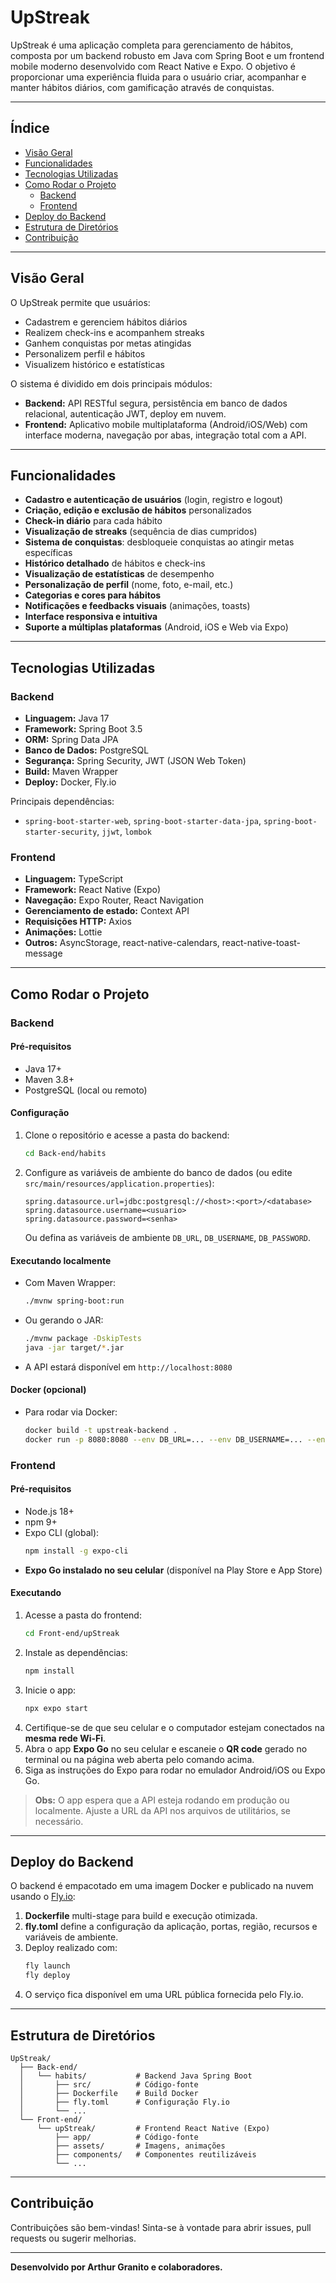 # UpStreak

UpStreak é uma aplicação completa para gerenciamento de hábitos, composta por um backend robusto em Java com Spring Boot e um frontend mobile moderno desenvolvido com React Native e Expo. O objetivo é proporcionar uma experiência fluida para o usuário criar, acompanhar e manter hábitos diários, com gamificação através de conquistas.

---

## Índice
- [Visão Geral](#visão-geral)
- [Funcionalidades](#funcionalidades)
- [Tecnologias Utilizadas](#tecnologias-utilizadas)
- [Como Rodar o Projeto](#como-rodar-o-projeto)
  - [Backend](#backend)
  - [Frontend](#frontend)
- [Deploy do Backend](#deploy-do-backend)
- [Estrutura de Diretórios](#estrutura-de-diretórios)
- [Contribuição](#contribuição)

---

## Visão Geral

O UpStreak permite que usuários:
- Cadastrem e gerenciem hábitos diários
- Realizem check-ins e acompanhem streaks
- Ganhem conquistas por metas atingidas
- Personalizem perfil e hábitos
- Visualizem histórico e estatísticas

O sistema é dividido em dois principais módulos:
- **Backend:** API RESTful segura, persistência em banco de dados relacional, autenticação JWT, deploy em nuvem.
- **Frontend:** Aplicativo mobile multiplataforma (Android/iOS/Web) com interface moderna, navegação por abas, integração total com a API.

---

## Funcionalidades

- **Cadastro e autenticação de usuários** (login, registro e logout)
- **Criação, edição e exclusão de hábitos** personalizados
- **Check-in diário** para cada hábito
- **Visualização de streaks** (sequência de dias cumpridos)
- **Sistema de conquistas**: desbloqueie conquistas ao atingir metas específicas
- **Histórico detalhado** de hábitos e check-ins
- **Visualização de estatísticas** de desempenho
- **Personalização de perfil** (nome, foto, e-mail, etc.)
- **Categorias e cores para hábitos**
- **Notificações e feedbacks visuais** (animações, toasts)
- **Interface responsiva e intuitiva**
- **Suporte a múltiplas plataformas** (Android, iOS e Web via Expo)

---

## Tecnologias Utilizadas

### Backend
- **Linguagem:** Java 17
- **Framework:** Spring Boot 3.5
- **ORM:** Spring Data JPA
- **Banco de Dados:** PostgreSQL
- **Segurança:** Spring Security, JWT (JSON Web Token)
- **Build:** Maven Wrapper
- **Deploy:** Docker, Fly.io

Principais dependências:
- `spring-boot-starter-web`, `spring-boot-starter-data-jpa`, `spring-boot-starter-security`, `jjwt`, `lombok`

### Frontend
- **Linguagem:** TypeScript
- **Framework:** React Native (Expo)
- **Navegação:** Expo Router, React Navigation
- **Gerenciamento de estado:** Context API
- **Requisições HTTP:** Axios
- **Animações:** Lottie
- **Outros:** AsyncStorage, react-native-calendars, react-native-toast-message

---

## Como Rodar o Projeto

### Backend

#### Pré-requisitos
- Java 17+
- Maven 3.8+
- PostgreSQL (local ou remoto)

#### Configuração
1. Clone o repositório e acesse a pasta do backend:
   ```bash
   cd Back-end/habits
   ```
2. Configure as variáveis de ambiente do banco de dados (ou edite `src/main/resources/application.properties`):
   ```properties
   spring.datasource.url=jdbc:postgresql://<host>:<port>/<database>
   spring.datasource.username=<usuario>
   spring.datasource.password=<senha>
   ```
   Ou defina as variáveis de ambiente `DB_URL`, `DB_USERNAME`, `DB_PASSWORD`.

#### Executando localmente
- Com Maven Wrapper:
  ```bash
  ./mvnw spring-boot:run
  ```
- Ou gerando o JAR:
  ```bash
  ./mvnw package -DskipTests
  java -jar target/*.jar
  ```
- A API estará disponível em `http://localhost:8080`

#### Docker (opcional)
- Para rodar via Docker:
  ```bash
  docker build -t upstreak-backend .
  docker run -p 8080:8080 --env DB_URL=... --env DB_USERNAME=... --env DB_PASSWORD=... upstreak-backend
  ```

### Frontend

#### Pré-requisitos
- Node.js 18+
- npm 9+
- Expo CLI (global):
  ```bash
  npm install -g expo-cli
  ```
- **Expo Go instalado no seu celular** (disponível na Play Store e App Store)

#### Executando
1. Acesse a pasta do frontend:
   ```bash
   cd Front-end/upStreak
   ```
2. Instale as dependências:
   ```bash
   npm install
   ```
3. Inicie o app:
   ```bash
   npx expo start
   ```
4. Certifique-se de que seu celular e o computador estejam conectados na **mesma rede Wi-Fi**.
5. Abra o app **Expo Go** no seu celular e escaneie o **QR code** gerado no terminal ou na página web aberta pelo comando acima.
6. Siga as instruções do Expo para rodar no emulador Android/iOS ou Expo Go.

> **Obs:** O app espera que a API esteja rodando em produção ou localmente. Ajuste a URL da API nos arquivos de utilitários, se necessário.

---

## Deploy do Backend

O backend é empacotado em uma imagem Docker e publicado na nuvem usando o [Fly.io](https://fly.io/):

1. **Dockerfile** multi-stage para build e execução otimizada.
2. **fly.toml** define a configuração da aplicação, portas, região, recursos e variáveis de ambiente.
3. Deploy realizado com:
   ```bash
   fly launch
   fly deploy
   ```
4. O serviço fica disponível em uma URL pública fornecida pelo Fly.io.

---

## Estrutura de Diretórios

```
UpStreak/
  ├── Back-end/
  │   └── habits/           # Backend Java Spring Boot
  │       ├── src/          # Código-fonte
  │       ├── Dockerfile    # Build Docker
  │       ├── fly.toml      # Configuração Fly.io
  │       └── ...
  └── Front-end/
      └── upStreak/         # Frontend React Native (Expo)
          ├── app/          # Código-fonte
          ├── assets/       # Imagens, animações
          ├── components/   # Componentes reutilizáveis
          └── ...
```

---

## Contribuição

Contribuições são bem-vindas! Sinta-se à vontade para abrir issues, pull requests ou sugerir melhorias.

---

**Desenvolvido por Arthur Granito e colaboradores.**
